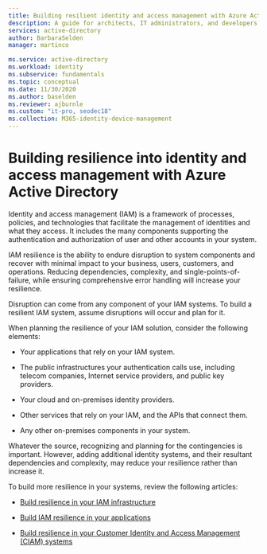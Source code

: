 ```yaml
---
title: Building resilient identity and access management with Azure Active Directory
description: A guide for architects, IT administrators, and developers on building resilience to disruption of their identity systems.
services: active-directory
author: BarbaraSelden
manager: martinco

ms.service: active-directory
ms.workload: identity
ms.subservice: fundamentals
ms.topic: conceptual
ms.date: 11/30/2020
ms.author: baselden
ms.reviewer: ajburnle
ms.custom: "it-pro, seodec18"
ms.collection: M365-identity-device-management
---
```


# Building resilience into identity and access management with Azure Active Directory

Identity and access management (IAM) is a framework of processes, policies, and technologies that facilitate the management of identities and what they access. It includes the many components supporting the authentication and authorization of user and other accounts in your system.

IAM resilience is the ability to endure disruption to system components and recover with minimal impact to your business, users, customers, and operations. Reducing dependencies, complexity, and single-points-of-failure, while ensuring comprehensive error handling will increase your resilience.

Disruption can come from any component of your IAM systems. To build a resilient IAM system, assume disruptions will occur and plan for it. 

When planning the resilience of your IAM solution, consider the following elements: 

* Your applications that rely on your IAM system.

* The public infrastructures your authentication calls use, including telecom companies, Internet service providers, and public key providers.

* Your cloud and on-premises identity providers.

* Other services that rely on your IAM, and the APIs that connect them.

* Any other on-premises components in your system.

Whatever the source, recognizing and planning for the contingencies is important. However, adding additional identity systems, and their resultant dependencies and complexity, may reduce your resilience rather than increase it.

To build more resilience in your systems, review the following articles:

* [Build resilience in your IAM infrastructure](resilience-in-infrastructure.md)

* [Build IAM resilience in your applications](resilience-app-development-overview.md)

* [Build resilience in your Customer Identity and Access Management (CIAM) systems](resilience-b2c.md)
